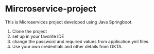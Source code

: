 # Mircroservice-project
This is Microservices project developed using Java Springboot.
1. Clone the project
2. set up in your favorite IDE
3. change the password and required values from application.yml files. 
4. Use your own credentials and other details from OKTA.
